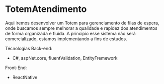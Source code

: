 # TotemAtendimento

Aqui iremos desenvolver um Totem para gerenciamento de filas de espera, onde buscamos sempre melhorar a qualidade e rapidez dos atendimentos de forma organizada e fluida. A principio esse sistema não será comercializado, estamos implementando a fins de estudos.

Técnologias
Back-end: 
- C#, aspNet.core, fluentValidation, EntityFremework

Front-End:
- ReactNative
